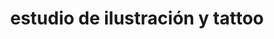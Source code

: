 ---
title: "estudio de ilustración y tattoo"
url: /san-miguel-de-allende/estudio-de-ilustracion-y-tattoo/
shop: arte
---